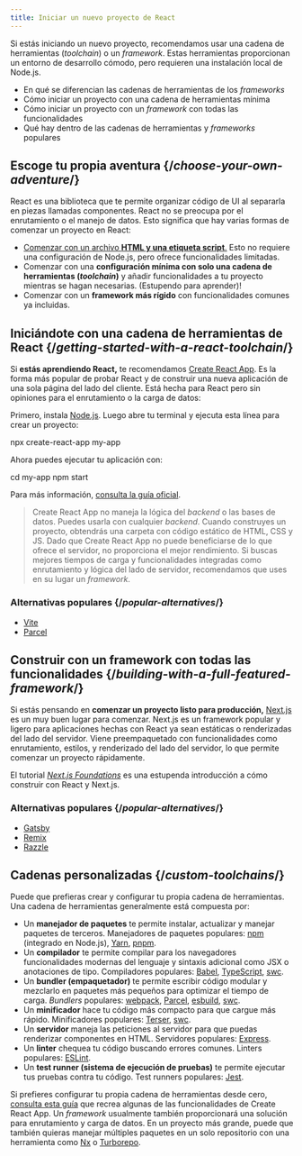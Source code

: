 ```yaml
---
title: Iniciar un nuevo proyecto de React
---
```


<Intro>

Si estás iniciando un nuevo proyecto, recomendamos usar una cadena de herramientas (*toolchain*) o un *framework*. Estas herramientas proporcionan un entorno de desarrollo cómodo, pero requieren una instalación local de Node.js.

</Intro>

<YouWillLearn>

* En qué se diferencian las cadenas de herramientas de los *frameworks*
* Cómo iniciar un proyecto con una cadena de herramientas mínima
* Cómo iniciar un proyecto con un *framework* con todas las funcionalidades
* Qué hay dentro de las cadenas de herramientas y *frameworks* populares

</YouWillLearn>

## Escoge tu propia aventura {/*choose-your-own-adventure*/}

React es una biblioteca que te permite organizar código de UI al separarla en piezas llamadas componentes. React no se preocupa por el enrutamiento o el manejo de datos. Esto significa que hay varias formas de comenzar un proyecto en React:

* [Comenzar con un archivo **HTML y una etiqueta script**.](/learn/add-react-to-a-website) Esto no requiere una configuración de Node.js, pero ofrece funcionalidades limitadas.
* Comenzar con una **configuración mínima con solo una cadena de herramientas (_toolchain_)** y añadir funcionalidades a tu proyecto mientras se hagan necesarias. (Estupendo para aprender)!
* Comenzar con un **framework más rígido** con funcionalidades comunes ya incluidas.

## Iniciándote con una cadena de herramientas de React {/*getting-started-with-a-react-toolchain*/}

Si **estás aprendiendo React,** te recomendamos [Create React App](https://create-react-app.dev/). Es la forma más popular de probar React y de construir una nueva aplicación de una sola página del lado del cliente. Está hecha para React pero sin opiniones para el enrutamiento o la carga de datos:

Primero, instala [Node.js](https://nodejs.org/en/). Luego abre tu terminal y ejecuta esta línea para crear un proyecto:

<TerminalBlock>

npx create-react-app my-app

</TerminalBlock>

Ahora puedes ejecutar tu aplicación con:

<TerminalBlock>

cd my-app
npm start

</TerminalBlock>

Para más información, [consulta la guía oficial](https://create-react-app.dev/docs/getting-started).

> Create React App no maneja la lógica del *backend* o las bases de datos. Puedes usarla con cualquier *backend*. Cuando construyes un proyecto, obtendrás una carpeta con código estático de HTML, CSS y JS. Dado que Create React App no puede beneficiarse de lo que ofrece el servidor, no proporciona el mejor rendimiento. Si buscas mejores tiempos de carga y funcionalidades integradas como enrutamiento y lógica del lado de servidor, recomendamos que uses en su lugar un *framework*.

### Alternativas populares {/*popular-alternatives*/}

* [Vite](https://vitejs.dev/guide/)
* [Parcel](https://parceljs.org/)

## Construir con un framework con todas las funcionalidades {/*building-with-a-full-featured-framework*/}

Si estás pensando en **comenzar un proyecto listo para producción,** [Next.js](https://nextjs.org/) es un muy buen lugar para comenzar. Next.js es un framework popular y ligero para aplicaciones hechas con React ya sean estáticas o renderizadas del lado del servidor. Viene preempaquetado con funcionalidades como enrutamiento, estilos, y renderizado del lado del servidor, lo que permite comenzar un proyecto rápidamente.

El tutorial [*Next.js Foundations*](https://nextjs.org/learn/foundations/about-nextjs) es una estupenda introducción a cómo construir con React y Next.js.

### Alternativas populares {/*popular-alternatives*/}

* [Gatsby](https://www.gatsbyjs.org/)
* [Remix](https://remix.run/)
* [Razzle](https://razzlejs.org/)

## Cadenas personalizadas {/*custom-toolchains*/}

Puede que prefieras crear y configurar tu propia cadena de herramientas. Una cadena de herramientas generalmente está compuesta por:

* Un **manejador de paquetes** te permite instalar, actualizar y manejar paquetes de terceros. Manejadores de paquetes populares: [npm](https://www.npmjs.com/) (integrado en Node.js), [Yarn](https://yarnpkg.com/), [pnpm](https://pnpm.io/).
* Un **compilador** te permite compilar para los navegadores funcionalidades modernas del lenguaje y sintaxis adicional como JSX o anotaciones de tipo. Compiladores populares: [Babel](https://babeljs.io/), [TypeScript](https://www.typescriptlang.org/), [swc](https://swc.rs/).
* Un **bundler (empaquetador)** te permite escribir código modular y mezclarlo en paquetes más pequeños para optimizar el tiempo de carga. *Bundlers* populares: [webpack](https://webpack.js.org/), [Parcel](https://parceljs.org/), [esbuild](https://esbuild.github.io/), [swc](https://swc.rs/).
* Un **minificador** hace tu código más compacto para que cargue más rápido. Minificadores populares: [Terser](https://terser.org/), [swc](https://swc.rs/).
* Un **servidor** maneja las peticiones al servidor para que puedas renderizar componentes en HTML. Servidores populares: [Express](https://expressjs.com/).
* Un **linter** chequea tu código buscando errores comunes. Linters populares: [ESLint](https://eslint.org/).
* Un **test runner (sistema de ejecución de pruebas)** te permite ejecutar tus pruebas contra tu código. Test runners populares: [Jest](https://jestjs.io/).

Si prefieres configurar tu propia cadena de herramientas desde cero, [consulta esta guía](https://blog.usejournal.com/creating-a-react-app-from-scratch-f3c693b84658) que recrea algunas de las funcionalidades de Create React App. Un *framework* usualmente también proporcionará una solución para enrutamiento y carga de datos. En un proyecto más grande, puede que también quieras manejar múltiples paquetes en un solo repositorio con una herramienta como [Nx](https://nx.dev/react) o [Turborepo](https://turborepo.org/).
